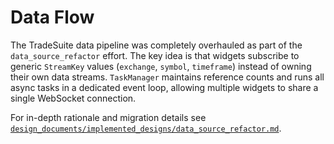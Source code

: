 # Data Flow

The TradeSuite data pipeline was completely overhauled as part of the
`data_source_refactor` effort. The key idea is that widgets subscribe to generic
`StreamKey` values (`exchange`, `symbol`, `timeframe`) instead of owning their
own data streams. `TaskManager` maintains reference counts and runs all async
tasks in a dedicated event loop, allowing multiple widgets to share a single
WebSocket connection.

For in-depth rationale and migration details see
[`design_documents/implemented_designs/data_source_refactor.md`](../design_documents/implemented_designs/data_source_refactor.md).
